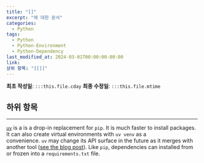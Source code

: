 ```yaml
---
title: "[]"
excerpt: "에 대한 문서"
categories:
  - Python
tags:
  - Python
  - Python-Environment
  - Python-Dependency
last_modified_at: 2024-03-01T00:00:00-00:00
link: 
상위 항목: "[[]]"
---
```

**최초 작성일**: `:::this.file.cday`
**최종 수정일**: `:::this.file.mtime`

**하위 항목**
- 

---
[`uv`](https://github.com/astral-sh/uv) is a is a drop-in replacement for `pip`. It is much faster to install packages. It can also create virtual environments with `uv venv` as a convenience. `uv` may change its API surface in the future as it merges with another tool ([see the blog post](https://lucumr.pocoo.org/2024/2/15/rye-grows-with-uv/)). Like `pip`, dependencies can installed from or frozen into a `requirements.txt` file.